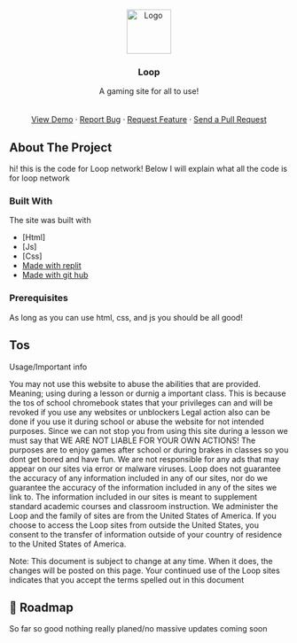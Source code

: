 


<!-- PROJECT LOGO -->
<br />
<p align="center">
  <a href="https://github.com/ChillYTT/Loop">
    <img src="https://loop-beta.vercel.app/img/logo.png" alt="Logo" width="80" height="80">
  </a>

  <h3 align="center">Loop</h3>

  <p align="center">
    A gaming site for all to use!
    <br />
    <br />
    <br />
    <a href="https://loop-beta.vercel.app/">View Demo</a>
    ·
    <a href="https://github.com/ChillYTT/Loop/issues">Report Bug</a>
    ·
    <a href="https://github.com/ChillYTT/Loop/issues">Request Feature</a>
    ·
    <a href="https://github.com/ChillYTT/Loop/pulls">Send a Pull Request</a>
  </p>
</p>

<!-- ABOUT THE PROJECT -->
## About The Project

hi! this is the code for Loop network! Below I will explain what all the code is for loop network



### Built With
The site was built with
* [Html]
* [Js]
* [Css]
* [Made with replit](https://replit.com)
* [Made with git hub](https://github.com)



### Prerequisites

As long as you can use html, css, and js you should be all good!


<!-- USAGE EXAMPLES -->
## Tos

Usage/Important info

You may not use this website to abuse the abilities that are provided.
Meaning; using during a lesson or durnig a important class. This is because the tos of school chromebook states that your
privileges can and will be revoked if you use any websites or unblockers Legal action also can be done if you use it during 
school or abuse the website for not intended purposes. Since we can not stop you from using this site during a lesson we must 
say that WE ARE NOT LIABLE FOR YOUR OWN ACTIONS! The purposes are to enjoy games after school or during brakes in classes so 
you dont get bored and have fun. We are not responsible for any ads that may appear on our sites via error or malware viruses.
Loop does not guarantee the accuracy of any information included in any of our sites, nor do we guarantee the accuracy of the 
information included in any of the sites we link to. The information included in our sites is meant to supplement standard academic 
courses and classroom instruction. We administer the Loop and the family of sites are from the United States of America. If you choose
to access the Loop sites from outside the United States, you consent to the transfer of information outside of your country of residence
to the United States of America. 

Note: This document is subject to change at any time. When it does, the changes will be posted on this page. Your continued use of the Loop sites indicates that you accept the terms spelled out in this document

<!-- ROADMAP -->
## 🚧 Roadmap

So far so good nothing really planed/no massive updates coming soon


<!-- MARKDOWN LINKS & IMAGES -->
<!-- https://www.markdownguide.org/basic-syntax/#reference-style-links -->
[forks-shield]: https://img.shields.io/github/forks/roshanlam/ReadMeTemplate?style=for-the-badge
[forks-url]: https://github.com/roshanlam/ReadMeTemplate/network/members
[stars-shield]: https://img.shields.io/github/stars/roshanlam/ReadMeTemplate?style=for-the-badge
[stars-url]: https://github.com/roshanlam/ReadMeTemplate/stargazers
[issues-shield]: https://img.shields.io/github/issues/roshanlam/ReadMeTemplate?style=for-the-badge
[issues-url]: https://github.com/roshanlam/ReadMeTemplate/issues
[linkedin-shield]: https://img.shields.io/badge/-LinkedIn-black.svg?style=flat-square&logo=linkedin&colorB=555
[linkedin-url]: https://linkedin.com/in/roshan-lamichhane
